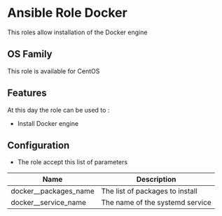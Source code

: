Ansible Role Docker
========

This roles allow installation of the Docker engine

## OS Family

This role is available for CentOS

## Features

At this day the role can be used to :

  * Install Docker engine


## Configuration

  * The role accept this list of parameters

| Name                           | Description                     |
| ------------------------------ | ------------------------------- |
| docker__packages_name          | The list of packages to install |
| docker__service_name           | The name of the systemd service |
